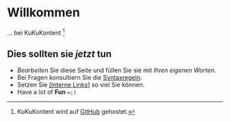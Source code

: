 # Willkommen
... bei KuKuKontent [^1]

## Dies sollten sie *jetzt* tun

* *Bearbeiten* Sie diese Seite und füllen Sie sie mit *Ihren eigenen Worten*.
* Bei Fragen konsultiern Sie die [Syntaxregeln](http://daringfireball.net/projects/markdown/syntax).
* Setzen Sie [[Interne Links]](Meine_erste_Seite) so viel Sie können.
* Have a lot of **Fun** `=;)`

[^1]: KuKuKontent wird auf [GitHub](https://github.com/elkuku/KuKuKontent) gehostet.